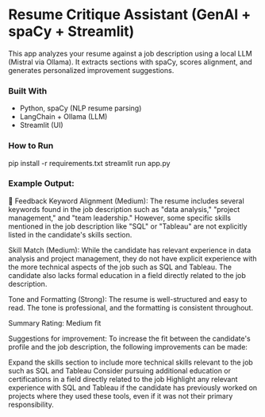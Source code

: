 # Resume Critique Assistant (GenAI + spaCy + Streamlit)

This app analyzes your resume against a job description using a local LLM (Mistral via Ollama). It extracts sections with spaCy, scores alignment, and generates personalized improvement suggestions.

### Built With
- Python, spaCy (NLP resume parsing)
- LangChain + Ollama (LLM)
- Streamlit (UI)

### How to Run
pip install -r requirements.txt
streamlit run app.py

### Example Output:
💬 Feedback
Keyword Alignment (Medium): The resume includes several keywords found in the job description such as "data analysis," "project management," and "team leadership." However, some specific skills mentioned in the job description like "SQL" or "Tableau" are not explicitly listed in the candidate's skills section.

Skill Match (Medium): While the candidate has relevant experience in data analysis and project management, they do not have explicit experience with the more technical aspects of the job such as SQL and Tableau. The candidate also lacks formal education in a field directly related to the job description.

Tone and Formatting (Strong): The resume is well-structured and easy to read. The tone is professional, and the formatting is consistent throughout.

Summary Rating: Medium fit

Suggestions for improvement: To increase the fit between the candidate's profile and the job description, the following improvements can be made:

Expand the skills section to include more technical skills relevant to the job such as SQL and Tableau
Consider pursuing additional education or certifications in a field directly related to the job
Highlight any relevant experience with SQL and Tableau if the candidate has previously worked on projects where they used these tools, even if it was not their primary responsibility.
